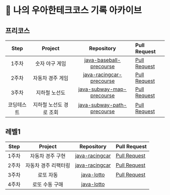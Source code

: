 # 📜 나의 우아한테크코스 기록 아카이브


## 프리코스

| Step | Project | Repository | Pull Request |
|:---:|:---:|:---:|:---|
| 1주차 | 숫자 야구 게임 | [java-baseball-precourse](https://github.com/Joyykim/java-baseball-precourse) | [Pull Request](https://github.com/woowacourse/java-baseball-precourse/pull/325) |
| 2주차 | 자동차 경주 게임 | [java-racingcar-precourse](https://github.com/Joyykim/java-racingcar-precourse) | [Pull Request](https://github.com/woowacourse/java-racingcar-precourse/pull/331) |
| 3주차 | 지하철 노선도 | [java-subway-map-precourse](https://github.com/Joyykim/java-subway-map-precourse) | [Pull Request](https://github.com/woowacourse/java-subway-map-precourse/pull/50) |
| 코딩테스트 | 지하철 노선도 경로 조회 | [java-subway-path-precourse](https://github.com/Joyykim/java-subway-path-precourse) | [Pull Request](https://github.com/woowacourse/java-subway-path-precourse/pull/49) |

## 레벨1

| Step | Project | Repository | Pull Request |
|:---:|:---:|:---:|:---|
| 1주차 | 자동차 경주 구현 | [java-racingcar](https://github.com/Joyykim/java-racingcar/tree/step1) | [Pull Request](https://github.com/woowacourse/java-racingcar/pull/158) |
| 2주차 | 자동차 경주 리팩터링 | [java-racingcar](https://github.com/Joyykim/java-racingcar/tree/step2) | [Pull Request](https://github.com/woowacourse/java-racingcar/pull/246) |
| 3주차 | 로또 자동 | [java-lotto](https://github.com/Joyykim/java-lotto/tree/step1) | [Pull Request](https://github.com/woowacourse/java-lotto/pull/251) |
| 4주차 | 로또 수동 구매 | [java-lotto](https://github.com/Joyykim/java-lotto/tree/step2) |  | 
